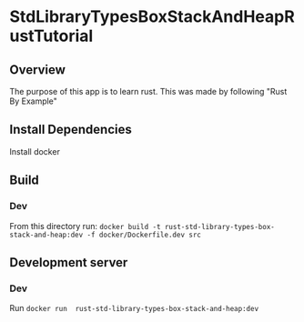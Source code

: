 # StdLibraryTypesBoxStackAndHeapRustTutorial

## Overview
The purpose of this app is to learn rust. This was made by following "Rust By Example"

## Install Dependencies
Install docker

## Build
### Dev
From this directory run: `docker build -t rust-std-library-types-box-stack-and-heap:dev -f docker/Dockerfile.dev src`

## Development server
### Dev
Run `docker run  rust-std-library-types-box-stack-and-heap:dev`